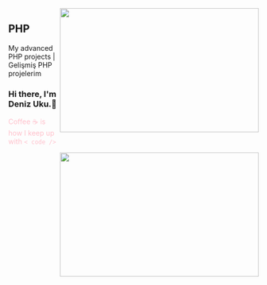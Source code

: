 <img src="https://media.giphy.com/media/ZVik7pBtu9dNS/source.gif" align="right" width="400" height="250">

## PHP
My advanced PHP projects |  Gelişmiş PHP projelerim

### Hi there, I'm Deniz Uku.👋

<font color="pink">Coffee ☕ is how I keep up with `< code />` </font>

<img src="https://media.giphy.com/media/fV0oSDsZ4UgdW/source.gif" align="right" width="400" height="250">






